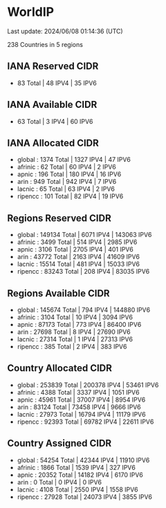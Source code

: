 # WorldIP

Last update: 2024/06/08 01:14:36 (UTC)

238 Countries in 5 regions

## IANA Reserved CIDR

- 83 Total | 48 IPV4 | 35 IPV6

## IANA Available CIDR

- 63 Total | 3 IPV4 | 60 IPV6

## IANA Allocated CIDR

- global : 1374 Total | 1327 IPV4 | 47 IPV6
- afrinic : 62 Total | 60 IPV4 | 2 IPV6
- apnic : 196 Total | 180 IPV4 | 16 IPV6
- arin : 949 Total | 942 IPV4 | 7 IPV6
- lacnic : 65 Total | 63 IPV4 | 2 IPV6
- ripencc : 101 Total | 82 IPV4 | 19 IPV6

## Regions Reserved CIDR

- global : 149134 Total | 6071 IPV4 | 143063 IPV6
- afrinic : 3499 Total | 514 IPV4 | 2985 IPV6
- apnic : 3106 Total | 2705 IPV4 | 401 IPV6
- arin : 43772 Total | 2163 IPV4 | 41609 IPV6
- lacnic : 15514 Total | 481 IPV4 | 15033 IPV6
- ripencc : 83243 Total | 208 IPV4 | 83035 IPV6

## Regions Available CIDR

- global : 145674 Total | 794 IPV4 | 144880 IPV6
- afrinic : 3104 Total | 10 IPV4 | 3094 IPV6
- apnic : 87173 Total | 773 IPV4 | 86400 IPV6
- arin : 27698 Total | 8 IPV4 | 27690 IPV6
- lacnic : 27314 Total | 1 IPV4 | 27313 IPV6
- ripencc : 385 Total | 2 IPV4 | 383 IPV6

## Country Allocated CIDR

- global : 253839 Total | 200378 IPV4 | 53461 IPV6
- afrinic : 4388 Total | 3337 IPV4 | 1051 IPV6
- apnic : 45961 Total | 37007 IPV4 | 8954 IPV6
- arin : 83124 Total | 73458 IPV4 | 9666 IPV6
- lacnic : 27973 Total | 16794 IPV4 | 11179 IPV6
- ripencc : 92393 Total | 69782 IPV4 | 22611 IPV6

## Country Assigned CIDR

- global : 54254 Total | 42344 IPV4 | 11910 IPV6
- afrinic : 1866 Total | 1539 IPV4 | 327 IPV6
- apnic : 20352 Total | 14182 IPV4 | 6170 IPV6
- arin : 0 Total | 0 IPV4 | 0 IPV6
- lacnic : 4108 Total | 2550 IPV4 | 1558 IPV6
- ripencc : 27928 Total | 24073 IPV4 | 3855 IPV6

